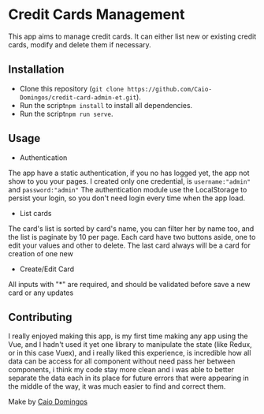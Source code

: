 # Credit Cards Management

This app aims to manage credit cards. It can either list new or existing credit cards, modify and delete them if necessary.

## Installation

- Clone this repository (`git clone https://github.com/Caio-Domingos/credit-card-admin-et.git`).
- Run the script`npm install` to install all dependencies.
- Run the script`npm run serve`.

## Usage

- Authentication

The app have a static authentication, if you no has logged yet, the app not show to you your pages.
I created only one credential, is `username:"admin"` and `password:"admin"`
The authentication module use the LocalStorage to persist your login, so you don't need login every time when the app load.

- List cards

The card's list is sorted by card's name, you can filter her by name too, and the list is paginate by 10 per page.
Each card have two buttons aside, one to edit your values and other to delete.
The last card always will be a card for creation of one new

- Create/Edit Card

All inputs with "\*" are required, and should be validated before save a new card or any updates

## Contributing

I really enjoyed making this app, is my first time making any app using the Vue, and I hadn't used it yet one library to manipulate the state (like Redux, or in this case Vuex), and i really liked this experience, is incredible how all data can be access for all component without need pass her between components, i think my code stay more clean and i was able to better separate the data each in its place for future errors that were appearing in the middle of the way, it was much easier to find and correct them.

Make by [Caio Domingos](https://github.com/Caio-Domingos)
